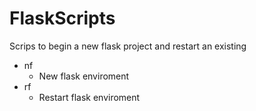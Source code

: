 # FlaskScripts
Scrips to begin a new flask project and restart an existing
 - nf
   - New flask enviroment
 - rf
   - Restart flask enviroment
